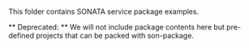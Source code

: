 This folder contains SONATA service package examples.

** Deprecated: ** We will not include package contents here but pre-defined projects that can be packed with son-package.

